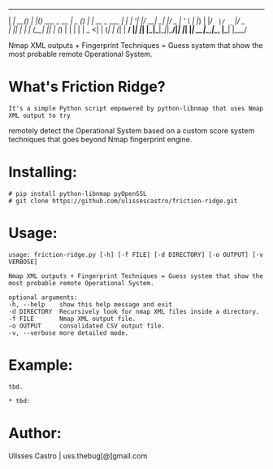   _____     _      _   _               ____  _     _            
 |  ___| __(_) ___| |_(_) ___  _ __   |  _ \(_) __| | __ _  ___ 
 | |_ | '__| |/ __| __| |/ _ \| '_ \  | |_) | |/ _` |/ _` |/ _ \
 |  _|| |  | | (__| |_| | (_) | | | | |  _ <| | (_| | (_| |  __/
 |_|  |_|  |_|\___|\__|_|\___/|_| |_| |_| \_\_|\__,_|\__, |\___|
                                                     |___/      

Nmap XML outputs + Fingerprint Techniques = Guess system that show the most probable remote Operational System.


What's Friction Ridge?
===============

	It's a simple Python script empowered by python-libnmap that uses Nmap XML output to try
  remotely detect the Operational System based on a custom score system techniques
  that goes beyond Nmap fingerprint engine.


Installing:
===========

	# pip install python-libnmap pyOpenSSL
	# git clone https://github.com/ulissescastro/friction-ridge.git


Usage:
======

	usage: friction-ridge.py [-h] [-f FILE] [-d DIRECTORY] [-o OUTPUT] [-v VERBOSE]

	Nmap XML outputs + Fingerprint Techniques = Guess system that show the most probable remote Operational System.

	optional arguments:
  	-h, --help    show this help message and exit
  	-d DIRECTORY  Recursively look for nmap XML files inside a directory.
  	-f FILE       Nmap XML output file.
  	-o OUTPUT     consolidated CSV output file.
  	-v, --verbose more detailed mode.


Example:
========
	
	tbd.

	* tbd:
  

Author:
=======

  Ulisses Castro | uss.thebug[@]gmail.com

